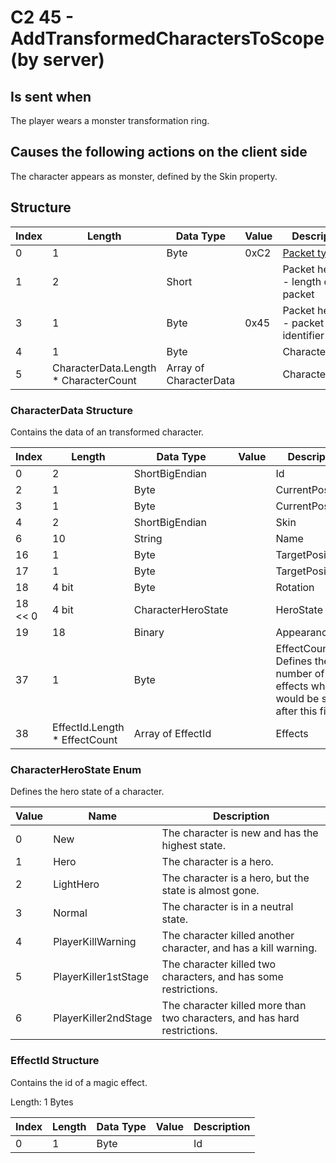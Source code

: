 # C2 45 - AddTransformedCharactersToScope (by server)

## Is sent when

The player wears a monster transformation ring.

## Causes the following actions on the client side

The character appears as monster, defined by the Skin property.

## Structure

| Index | Length | Data Type | Value | Description |
|-------|--------|-----------|-------|-------------|
| 0 | 1 |   Byte   | 0xC2  | [Packet type](PacketTypes.md) |
| 1 | 2 |    Short   |      | Packet header - length of the packet |
| 3 | 1 |    Byte   | 0x45  | Packet header - packet type identifier |
| 4 | 1 | Byte |  | CharacterCount |
| 5 | CharacterData.Length * CharacterCount | Array of CharacterData |  | Characters |

### CharacterData Structure

Contains the data of an transformed character.

| Index | Length | Data Type | Value | Description |
|-------|--------|-----------|-------|-------------|
| 0 | 2 | ShortBigEndian |  | Id |
| 2 | 1 | Byte |  | CurrentPositionX |
| 3 | 1 | Byte |  | CurrentPositionY |
| 4 | 2 | ShortBigEndian |  | Skin |
| 6 | 10 | String |  | Name |
| 16 | 1 | Byte |  | TargetPositionX |
| 17 | 1 | Byte |  | TargetPositionY |
| 18 | 4 bit | Byte |  | Rotation |
| 18 << 0 | 4 bit | CharacterHeroState |  | HeroState |
| 19 | 18 | Binary |  | Appearance |
| 37 | 1 | Byte |  | EffectCount; Defines the number of effects which would be sent after this field. |
| 38 | EffectId.Length * EffectCount | Array of EffectId |  | Effects |

### CharacterHeroState Enum

Defines the hero state of a character.

| Value | Name | Description |
|-------|------|-------------|
| 0 | New | The character is new and has the highest state. |
| 1 | Hero | The character is a hero. |
| 2 | LightHero | The character is a hero, but the state is almost gone. |
| 3 | Normal | The character is in a neutral state. |
| 4 | PlayerKillWarning | The character killed another character, and has a kill warning. |
| 5 | PlayerKiller1stStage | The character killed two characters, and has some restrictions. |
| 6 | PlayerKiller2ndStage | The character killed more than two characters, and has hard restrictions. |

### EffectId Structure

Contains the id of a magic effect.

Length: 1 Bytes

| Index | Length | Data Type | Value | Description |
|-------|--------|-----------|-------|-------------|
| 0 | 1 | Byte |  | Id |